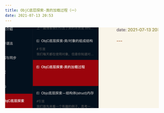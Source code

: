 ```yaml
---
title: ObjC底层探索-类的加载过程（一）
date: 2021-07-13 20:53
---
```

![](./_image/2021-08-02/2021-08-02-22-58-26@2x.png)
